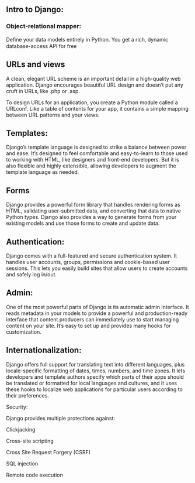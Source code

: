## Intro to Django:

### Object-relational mapper:

Deﬁne your data models entirely in Python. You get a rich, dynamic database-access API for free 

## URLs and views

A clean, elegant URL scheme is an important detail in a high-quality web application. Django encourages beautiful URL design and doesn’t put any cruft in URLs, like .php or .asp.

To design URLs for an application, you create a Python module called a URLconf. Like a table of contents for your app, it contains a simple mapping between URL patterns and your views.

## Templates:

Django’s template language is designed to strike a balance between power and ease. It’s designed to feel comfortable and easy-to-learn to those used to working with HTML, like designers and front-end developers. But it is also flexible and highly extensible, allowing developers to augment the template language as needed.


## Forms

Django provides a powerful form library that handles rendering forms as HTML, validating user-submitted data, and converting that data to native Python types. Django also provides a way to generate forms from your existing models and use those forms to create and update data.

## Authentication:

Django comes with a full-featured and secure authentication system. It handles user accounts, groups, permissions and cookie-based user sessions. This lets you easily build sites that allow users to create accounts and safely log in/out.

## Admin:

One of the most powerful parts of Django is its automatic admin interface. It reads metadata in your models to provide a powerful and production-ready interface that content producers can immediately use to start managing content on your site. It’s easy to set up and provides many hooks for customization.

## Internationalization:

Django offers full support for translating text into different languages, plus locale-specific formatting of dates, times, numbers, and time zones. It lets developers and template authors specify which parts of their apps should be translated or formatted for local languages and cultures, and it uses these hooks to localize web applications for particular users according to their preferences.

Security:

Django provides multiple protections against:

Clickjacking

Cross-site scripting

Cross Site Request Forgery (CSRF)

SQL injection

Remote code execution

